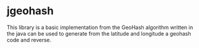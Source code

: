 jgeohash
========

This library is a basic implementation from the GeoHash algorithm written in the java can be used to generate from the latitude and longitude a geohash code and reverse. 


